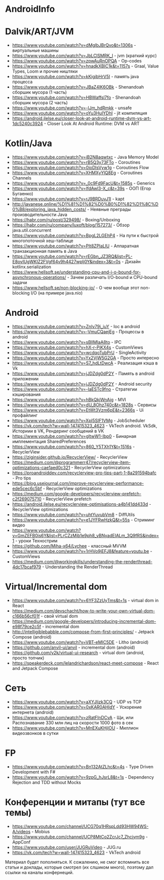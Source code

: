 # AndroidInfo

# Dalvik/ART/JVM
- https://www.youtube.com/watch?v=dMglbJBrQvo&t=1306s - виртуальные машины
- https://www.youtube.com/watch?v=JbLClSMRK_I - jvm (краткий курс)
- https://www.youtube.com/watch?v=zpwAuRnOPQA - Op-codes
- https://www.youtube.com/watch?v=hnadkXBIC1k&t=1157s - Graal, Value Types, Loom и прочие ништяки
- https://www.youtube.com/watch?v=kKigibHrV5I - память java процесса
- https://www.youtube.com/watch?v=JBaZ4lK6OBk - Shenandoah сборшик мусора (1 часть)
- https://www.youtube.com/watch?v=HBWaffsl7fo - Shenandoah сборшик мусора (2 часть)
- https://www.youtube.com/watch?v=-lJm_hdRmkk - unsafe
- https://www.youtube.com/watch?v=oYu3HuIYDhI - jit компиляция
- https://android.jlelse.eu/closer-look-at-android-runtime-dvm-vs-art-1dc5240c3924 - Closer Look At Android Runtime: DVM vs ART


# Kotlin/Java
- https://www.youtube.com/watch?v=iB2N8aqwtxc - Java Memory Model
- https://www.youtube.com/watch?v=rB5Q3y73FTo - Coroutines
- https://www.youtube.com/watch?v=0ioDlsVyw1g - Coroutines Flow
- https://www.youtube.com/watch?v=XHMXyYlQ8Eg - Coroutines Channels
- https://www.youtube.com/watch?v=_0c9Fd9FacU&t=1585s - Generics
- https://www.youtube.com/watch?v=lfdAwl3-X_c&t=39s - ООП (Егор Бугаенко)
- https://www.youtube.com/watch?v=rJ9BRDuvJ1I - kapt
- http://javanese.online/%D1%81%D1%82%D0%B0%D1%82%D1%8C%D0%B8/exploring_java_hidden_costs/ - Неявные преграды производительности Java
- https://habr.com/ru/post/329498/ - Boxing/Unboxing
- https://habr.com/ru/company/luxoft/blog/157273/ - Обзор java.util.concurrent
- https://www.youtube.com/watch?v=BpgL2LGEhP4 - На пути к быстрой многопоточной хеш-таблице
- https://www.youtube.com/watch?v=Plt8ZPlaLIU - Аппаратная транзакционная память в Java
- https://www.youtube.com/watch?v=rEGbn_JZ3RQ&list=PL-E8ovIUgWKIZ2FVgf64v9h4427wplj0Y&index=3&t=0s - Дизайн kotlinx.serialization
- https://www.hellsoft.se/understanding-cpu-and-i-o-bound-for-asynchronous-operations/ - Зачем различать I/O-bound и CPU-bound задачи
- https://www.hellsoft.se/non-blocking-io/ - О чем вообще этот non-blocking I/O (на примере java.nio)

# Android
- https://www.youtube.com/watch?v=ZnIv79j_iuY - Ioc в android
- https://www.youtube.com/watch?v=-VmuCQaejEg - Процессы в android
- https://www.youtube.com/watch?v=sBllMIaA8to - IPC
- https://www.youtube.com/watch?v=hX-r-PiKX4s - CustomViews
- https://www.youtube.com/watch?v=wcdqoTubPrU - SingleActivity
- https://www.youtube.com/watch?v=Yx2VjW5G2GA - Просто интересно
- https://www.youtube.com/watch?v=S7_hdLtDwcA - Реализация кэша в Vk
- https://www.youtube.com/watch?v=jJDZdg0dP2Y - Память в android приложении
- https://www.youtube.com/watch?v=jJDZdg0dP2Y - Android security
- https://www.youtube.com/watch?v=-IaESTc9fno - Стратегии кэширования
- https://www.youtube.com/watch?v=hBkQkjWnAjg - MVI
- https://www.youtube.com/watch?v=dU_8Ohz740c&t=1828s - Сервисы
- https://www.youtube.com/watch?v=EtWt3Vzm6pE&t=2366s - Ui профайлинг 
- https://www.youtube.com/watch?v=XpI5SIF1VMg - JobScheduler
- https://vk.com/tech?w=wall-147415323_4623 - VkTech android. VkSdk, Историии в VK, Рендеринг сообщений в VK
- https://www.youtube.com/watch?v=gltwW1-Ibp0 - Бинарная имплементация SharedPreferences
- https://www.youtube.com/watch?v=860_Y5TXh1Y&t=1516s - RecyclerView
- https://ziginsider.github.io/RecyclerView/ - RecyclerView
- https://medium.com/@programmerr47/recyclerview-item-optimizations-cae1aed0c321 - RecyclerView optimizations
- https://proandroiddev.com/recyclerview-pro-tips-part-1-8a291594bafc - Pro tips
- https://blog.usejournal.com/improve-recyclerview-performance-ede5cec6c5bf - RecyclerView optimizations
- https://medium.com/google-developers/recyclerview-prefetch-c2f269075710 - RecyclerView prefetch
- https://android.jlelse.eu/recyclerview-optimisations-a4b141dd433d - RecyclerView optimizations
- https://www.youtube.com/watch?v=uhtYuvubVm8 - DiffUtils
- https://www.youtube.com/watch?v=e1JYFRwHzkQ&t=55s - Стриминг видео
- https://www.youtube.com/watch?v=GmZEFB0is6Y&list=PLrCZzMib1e9ph8_yBNyadEIALm_3Q9fRS&index=1 - уроки Технострим
- https://github.com/Miha-x64/Lychee - классный MVVM
- https://www.youtube.com/watch?v=1rHVo9jEFJ8&feature=youtu.be - CustomViews
- https://medium.com/@workingkills/understanding-the-renderthread-4dc17bcaf979 - Understanding the RenderThread


# Virtual/Incremental dom
- https://www.youtube.com/watch?v=6YF3ZzUyTms&t=1s - virtual dom in React
- https://medium.com/devschacht/how-to-write-your-own-virtual-dom-c166b56cf01f - свой virtual dom
- https://medium.com/google-developers/introducing-incremental-dom-e98f79ce2c5f - incremental dom
- http://intelligiblebabble.com/compose-from-first-principles/ - Jetpack Compose (android)
- https://www.youtube.com/watch?v=VBT-eMIC5DE - Litho (android)
- https://github.com/anvil-ui/anvil - incremental dom (android)
- https://github.com/y2k/virtual-ui-research - virtual dom (android, просто топчик)
- https://speakerdeck.com/lelandrichardson/react-meet-compose - React and Jetpack Compose

# Сеть
- https://www.youtube.com/watch?v=aXYJlizk3CQ - UDP vs TCP
- https://www.youtube.com/watch?v=0xKAR0AHIdY - Ускорение интернета (android)
- https://www.youtube.com/watch?v=zRatFInDCvA - Щи, или Распознавание 330 млн лиц на скорости 1000 фото в сек
- https://www.youtube.com/watch?v=MnEXuKHjIOU - Миллион видеозвонков в сутки 

# FP
- https://www.youtube.com/watch?v=Bn132AtZLhc&t=4s - Type Driven Development with F#
- https://www.youtube.com/watch?v=9zpG_hJsrL8&t=1s - Dependency Rejection and TDD without Mocks

# Конференции и митапы (тут все темы)
- https://www.youtube.com/channel/UCG70q1HRspLdd93HW94WS-A/videos - Mobius
- https://www.youtube.com/channel/UCP8MtCo2ZcrJc7_Zhcjym9g - AppConf
- https://www.youtube.com/user/JUGRuVideo - JUG.ru
- https://vk.com/tech?w=wall-147415323_4623 - VkTech android

Материал будет пополняться. К сожалению, не смог вспомнить все статьи и доклады, которые смотрел (их слшиком много), поэтому дал ссылки на каналы конфернеций.
